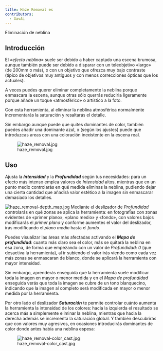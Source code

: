 ```yaml
---
title: Haze Removal es
contributors:
  - XavAL
---
```


<div class="pagetitle">

Eliminación de neblina

</div>

## Introducción

El *«efecto neblina»* suele ser debido a haber captado una escena
brumosa, aunque también puede ser debido a disparar con un teleobjetivo
«largo» (de 200mm o más), o con un objetivo que ofrezca muy bajo
contraste (típico de objetivos muy antiguos y con menos correcciones
ópticas que los actuales).

A veces puedes querer eliminar completamente la neblina porque enmascara
la escena, aunque otras sólo querrás reducirla ligeramente porque añade
un toque «atmosférico» o artístico a la foto.

Con esta herramienta, al eliminar la neblina atmosférica normalmente
incrementarás la saturación y resaltarás el detalle.

Sin embargo aunque puede que quites dominantes de color, también puedes
añadir una dominante azul, o (según los ajustes) puede que introduzcas
areas con una coloración inexistente en la escena real.

<figure>
<img src="/images/haze_removal.jpg" title="haze_removal.jpg" />
<figcaption>haze_removal.jpg</figcaption>
</figure>

## Uso

Ajusta la ***Intensidad*** y la ***Profundidad*** según tus necesidades:
para un efecto más intenso emplea valores de *Intensidad* altos,
mientras que en un punto medio controlarás en qué medida eliminas la
neblina, pudiendo dejar una cierta cantidad que añadirá valor estético a
la imagen sin enmascarar demasiado los detalles.

![](haze_removal-depth_map.jpg "haze_removal-depth_map.jpg") Mediante el
deslizador de *Profundidad* controlarás en qué zonas se aplica la
herramienta: en fotografías con zonas evidentes de «primer plano»,
«plano medio» y «fondo», con valores bajos modificarás el *primer plano*
y conforme aumentes el valor del deslizador, irás modificando el *plano
medio* hasta el *fondo*.

Puedes visualizar las áreas más afectadas activando el ***Mapa de
profundidad***: cuanto más claro sea el color, más se quitará la neblina
en esa zona, de forma que empezando con un valor de *Profundidad: 0*
(que desactiva la herramienta), al ir subiendo el valor irás viendo como
cada vez más zonas se enmascaran de blanco, donde se aplicará la
herramienta con mayor intensidad.

Sin embargo, aprenderás enseguida que la herramienta suele modificar
toda la imagen en mayor o menor medida y en el *Mapa de profundidad*
enseguida verás que toda la imagen se cubre de un tono blanquecino,
indicando que la imagen al completo será modificada en mayor o menor
medida por la herramienta.

Por otro lado el deslizador ***Saturación*** te permite controlar cuánto
aumenta la herramienta la intensidad de los colores: hacia la izquierda
el resultado se acerca más a simplemente eliminar la neblina, mientras
que hacia la derecha además se incrementa la saturación global. Y
también descubrirás que con valores muy agresivos, en ocasiones
introducirás dominantes de color donde antes había una neblina espesa:

<figure>
<img src="/images/haze_removal-color_cast.jpg"
title="haze_removal-color_cast.jpg" />
<figcaption>haze_removal-color_cast.jpg</figcaption>
</figure>
